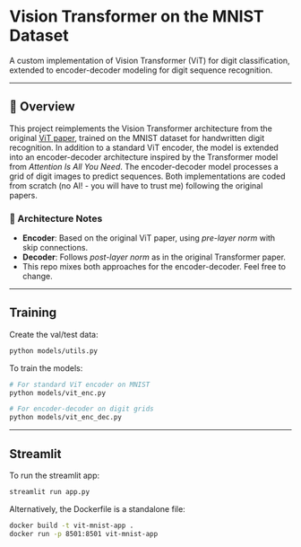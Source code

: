 # Vision Transformer on the MNIST Dataset

A custom implementation of Vision Transformer (ViT) for digit classification, extended to encoder-decoder modeling for digit sequence recognition.

---

## 🚀 Overview

This project reimplements the Vision Transformer architecture from the original [ViT paper](https://arxiv.org/abs/2010.11929), trained on the MNIST dataset for handwritten digit recognition. In addition to a standard ViT encoder, the model is extended into an encoder-decoder architecture inspired by the Transformer model from *Attention Is All You Need*. The encoder-decoder model processes a grid of digit images to predict sequences. Both implementations are coded from scratch (no AI! - you will have to trust me) following the original papers.

### 🔧 Architecture Notes

- **Encoder**: Based on the original ViT paper, using *pre-layer norm* with skip connections.
- **Decoder**: Follows *post-layer norm* as in the original Transformer paper.
- This repo mixes both approaches for the encoder-decoder. Feel free to change. 

---

## Training

Create the val/test data: 
```bash
python models/utils.py
```

To train the models:

```bash
# For standard ViT encoder on MNIST
python models/vit_enc.py

# For encoder-decoder on digit grids
python models/vit_enc_dec.py
```

---

## Streamlit

To run the streamlit app:

```bash
streamlit run app.py
```

Alternatively, the Dockerfile is a standalone file:

```bash
docker build -t vit-mnist-app .
docker run -p 8501:8501 vit-mnist-app



